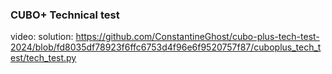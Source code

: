 ### CUBO+ Technical test
video: 
solution: https://github.com/ConstantineGhost/cubo-plus-tech-test-2024/blob/fd8035df78923f6ffc6753d4f96e6f9520757f87/cuboplus_tech_test/tech_test.py
